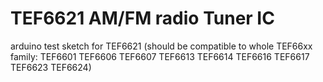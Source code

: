 # TEF6621 AM/FM radio Tuner IC
 arduino test sketch for TEF6621 (should be compatible to whole TEF66xx family: TEF6601 TEF6606 TEF6607 TEF6613 TEF6614 TEF6616 TEF6617 TEF6623 TEF6624)
